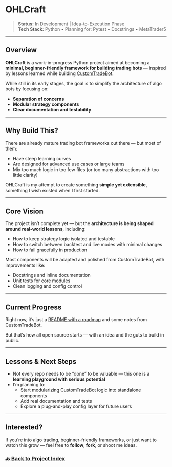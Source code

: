 # OHLCraft

> **Status:** In Development | Idea-to-Execution Phase  
> **Tech Stack:** Python • Planning for: Pytest • Docstrings • MetaTrader5

---

## Overview

**OHLCraft** is a work-in-progress Python project aimed at becoming a **minimal, beginner-friendly framework for building trading bots** — inspired by lessons learned while building [CustomTradeBot](../custom-trade-bot/overview.md).

While still in its early stages, the goal is to simplify the architecture of algo bots by focusing on:

- **Separation of concerns**
- **Modular strategy components**
- **Clear documentation and testability**

---

## Why Build This?

There are already mature trading bot frameworks out there — but most of them:

- Have steep learning curves
- Are designed for advanced use cases or large teams
- Mix too much logic in too few files (or too many abstractions with too little clarity)

OHLCraft is my attempt to create something **simple yet extensible**, something I wish existed when I first started.

---

## Core Vision

The project isn’t complete yet — but the **architecture is being shaped around real-world lessons**, including:

- How to keep strategy logic isolated and testable
- How to switch between backtest and live modes with minimal changes
- How to fail gracefully in production

Most components will be adapted and polished from CustomTradeBot, with improvements like:

- Docstrings and inline documentation
- Unit tests for core modules
- Clean logging and config control

---

## Current Progress

Right now, it’s just a [README with a roadmap](https://github.com/SamEag1e/OHLCraft) and some notes from CustomTradeBot.

But that’s how all open source starts — with an idea and the guts to build in public.

---

## Lessons & Next Steps

- Not every repo needs to be “done” to be valuable — this one is a **learning playground with serious potential**
- I’m planning to:
  - Start modularizing CustomTradeBot logic into standalone components
  - Add real documentation and tests
  - Explore a plug-and-play config layer for future users

---

## Interested?

If you’re into algo trading, beginner-friendly frameworks, or just want to watch this grow — feel free to **follow**, **fork**, or shoot me ideas.

### 🔙 [Back to Project Index](../README.md)
